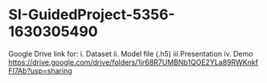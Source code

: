 # SI-GuidedProject-5356-1630305490

Google Drive link for:
i.  Dataset
ii. Model file (.h5)
iii.Presentation
iv. Demo
https://drive.google.com/drive/folders/1jr68R7UMBNb1QOE2YLa89RWKnkfFI7Ab?usp=sharing
